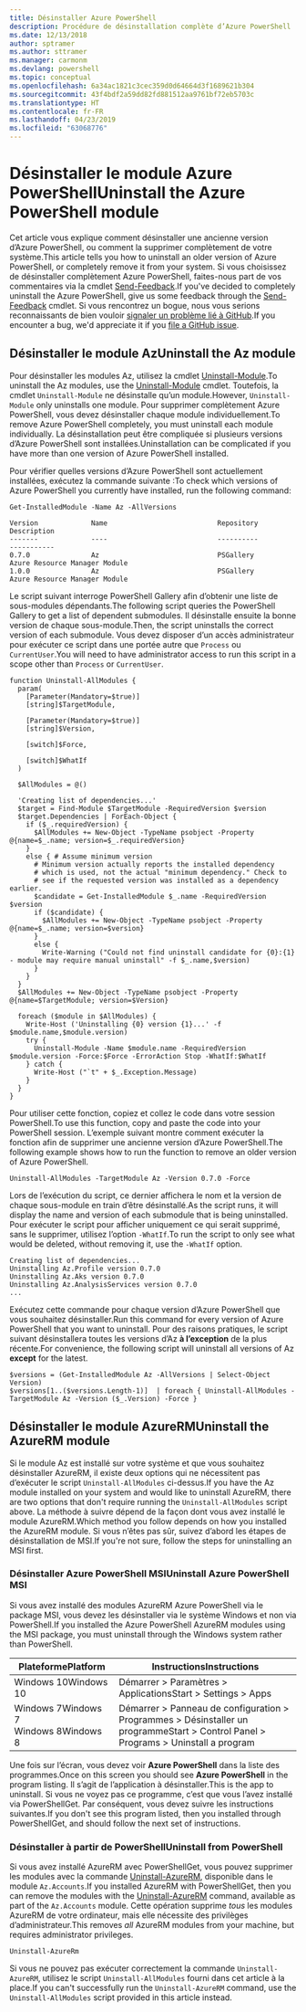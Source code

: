 ```yaml
---
title: Désinstaller Azure PowerShell
description: Procédure de désinstallation complète d’Azure PowerShell
ms.date: 12/13/2018
author: sptramer
ms.author: sttramer
ms.manager: carmonm
ms.devlang: powershell
ms.topic: conceptual
ms.openlocfilehash: 6a34ac1821c3cec359d0d64664d3f1689621b304
ms.sourcegitcommit: 43f4bdf2a59dd82fd881512aa9761bf72eb5703c
ms.translationtype: HT
ms.contentlocale: fr-FR
ms.lasthandoff: 04/23/2019
ms.locfileid: "63068776"
---
```

# <a name="uninstall-the-azure-powershell-module"></a><span data-ttu-id="1b573-103">Désinstaller le module Azure PowerShell</span><span class="sxs-lookup"><span data-stu-id="1b573-103">Uninstall the Azure PowerShell module</span></span>

<span data-ttu-id="1b573-104">Cet article vous explique comment désinstaller une ancienne version d’Azure PowerShell, ou comment la supprimer complètement de votre système.</span><span class="sxs-lookup"><span data-stu-id="1b573-104">This article tells you how to uninstall an older version of Azure PowerShell, or completely remove it from your system.</span></span> <span data-ttu-id="1b573-105">Si vous choisissez de désinstaller complètement Azure PowerShell, faites-nous part de vos commentaires via la cmdlet [Send-Feedback](/powershell/module/az.accounts/send-feedback).</span><span class="sxs-lookup"><span data-stu-id="1b573-105">If you've decided to completely uninstall the Azure PowerShell, give us some feedback through the [Send-Feedback](/powershell/module/az.accounts/send-feedback) cmdlet.</span></span>
<span data-ttu-id="1b573-106">Si vous rencontrez un bogue, nous vous serions reconnaissants de bien vouloir [signaler un problème lié à GitHub](https://github.com/azure/azure-powershell/issues).</span><span class="sxs-lookup"><span data-stu-id="1b573-106">If you encounter a bug, we'd appreciate it if you [file a GitHub issue](https://github.com/azure/azure-powershell/issues).</span></span>

## <a name="uninstall-the-az-module"></a><span data-ttu-id="1b573-107">Désinstaller le module Az</span><span class="sxs-lookup"><span data-stu-id="1b573-107">Uninstall the Az module</span></span>

<span data-ttu-id="1b573-108">Pour désinstaller les modules Az, utilisez la cmdlet [Uninstall-Module](/powershell/module/powershellget/uninstall-module).</span><span class="sxs-lookup"><span data-stu-id="1b573-108">To uninstall the Az modules, use the [Uninstall-Module](/powershell/module/powershellget/uninstall-module) cmdlet.</span></span> <span data-ttu-id="1b573-109">Toutefois, la cmdlet `Uninstall-Module` ne désinstalle qu’un module.</span><span class="sxs-lookup"><span data-stu-id="1b573-109">However, `Uninstall-Module` only uninstalls one module.</span></span> <span data-ttu-id="1b573-110">Pour supprimer complètement Azure PowerShell, vous devez désinstaller chaque module individuellement.</span><span class="sxs-lookup"><span data-stu-id="1b573-110">To remove Azure PowerShell completely, you must uninstall each module individually.</span></span> <span data-ttu-id="1b573-111">La désinstallation peut être compliquée si plusieurs versions d’Azure PowerShell sont installées.</span><span class="sxs-lookup"><span data-stu-id="1b573-111">Uninstallation can be complicated if you have more than one version of Azure PowerShell installed.</span></span>

<span data-ttu-id="1b573-112">Pour vérifier quelles versions d’Azure PowerShell sont actuellement installées, exécutez la commande suivante :</span><span class="sxs-lookup"><span data-stu-id="1b573-112">To check which versions of Azure PowerShell you currently have installed, run the following command:</span></span>

```powershell-interactive
Get-InstalledModule -Name Az -AllVersions
```

```output
Version             Name                           Repository           Description
-------             ----                           ----------           -----------
0.7.0               Az                             PSGallery            Azure Resource Manager Module
1.0.0               Az                             PSGallery            Azure Resource Manager Module
```

<span data-ttu-id="1b573-113">Le script suivant interroge PowerShell Gallery afin d’obtenir une liste de sous-modules dépendants.</span><span class="sxs-lookup"><span data-stu-id="1b573-113">The following script queries the PowerShell Gallery to get a list of dependent submodules.</span></span> <span data-ttu-id="1b573-114">Il désinstalle ensuite la bonne version de chaque sous-module.</span><span class="sxs-lookup"><span data-stu-id="1b573-114">Then, the script uninstalls the correct version of each submodule.</span></span> <span data-ttu-id="1b573-115">Vous devez disposer d’un accès administrateur pour exécuter ce script dans une portée autre que `Process` ou `CurrentUser`.</span><span class="sxs-lookup"><span data-stu-id="1b573-115">You will need to have administrator access to run this script in a scope other than `Process` or `CurrentUser`.</span></span>

```powershell-interactive
function Uninstall-AllModules {
  param(
    [Parameter(Mandatory=$true)]
    [string]$TargetModule,

    [Parameter(Mandatory=$true)]
    [string]$Version,

    [switch]$Force,

    [switch]$WhatIf
  )
  
  $AllModules = @()
  
  'Creating list of dependencies...'
  $target = Find-Module $TargetModule -RequiredVersion $version
  $target.Dependencies | ForEach-Object {
    if ($_.requiredVersion) {
      $AllModules += New-Object -TypeName psobject -Property @{name=$_.name; version=$_.requiredVersion}
    }
    else { # Assume minimum version
      # Minimum version actually reports the installed dependency
      # which is used, not the actual "minimum dependency." Check to
      # see if the requested version was installed as a dependency earlier.
      $candidate = Get-InstalledModule $_.name -RequiredVersion $version
      if ($candidate) {
        $AllModules += New-Object -TypeName psobject -Property @{name=$_.name; version=$version}
      }
      else {
        Write-Warning ("Could not find uninstall candidate for {0}:{1} - module may require manual uninstall" -f $_.name,$version)
      }
    }
  }
  $AllModules += New-Object -TypeName psobject -Property @{name=$TargetModule; version=$Version}

  foreach ($module in $AllModules) {
    Write-Host ('Uninstalling {0} version {1}...' -f $module.name,$module.version)
    try {
      Uninstall-Module -Name $module.name -RequiredVersion $module.version -Force:$Force -ErrorAction Stop -WhatIf:$WhatIf
    } catch {
      Write-Host ("`t" + $_.Exception.Message)
    }
  }
}
```

<span data-ttu-id="1b573-116">Pour utiliser cette fonction, copiez et collez le code dans votre session PowerShell.</span><span class="sxs-lookup"><span data-stu-id="1b573-116">To use this function, copy and paste the code into your PowerShell session.</span></span> <span data-ttu-id="1b573-117">L’exemple suivant montre comment exécuter la fonction afin de supprimer une ancienne version d’Azure PowerShell.</span><span class="sxs-lookup"><span data-stu-id="1b573-117">The following example shows how to run the function to remove an older version of Azure PowerShell.</span></span>

```powershell-interactive
Uninstall-AllModules -TargetModule Az -Version 0.7.0 -Force
```

<span data-ttu-id="1b573-118">Lors de l’exécution du script, ce dernier affichera le nom et la version de chaque sous-module en train d’être désinstallé.</span><span class="sxs-lookup"><span data-stu-id="1b573-118">As the script runs, it will display the name and version of each submodule that is being uninstalled.</span></span> <span data-ttu-id="1b573-119">Pour exécuter le script pour afficher uniquement ce qui serait supprimé, sans le supprimer, utilisez l’option `-WhatIf`.</span><span class="sxs-lookup"><span data-stu-id="1b573-119">To run the script to only see what would be deleted, without removing it, use the `-WhatIf` option.</span></span>

```output
Creating list of dependencies...
Uninstalling Az.Profile version 0.7.0
Uninstalling Az.Aks version 0.7.0
Uninstalling Az.AnalysisServices version 0.7.0
...
```

<span data-ttu-id="1b573-120">Exécutez cette commande pour chaque version d’Azure PowerShell que vous souhaitez désinstaller.</span><span class="sxs-lookup"><span data-stu-id="1b573-120">Run this command for every version of Azure PowerShell that you want to uninstall.</span></span> <span data-ttu-id="1b573-121">Pour des raisons pratiques, le script suivant désinstallera toutes les versions d’Az __à l’exception__ de la plus récente.</span><span class="sxs-lookup"><span data-stu-id="1b573-121">For convenience, the following script will uninstall all versions of Az __except__ for the latest.</span></span>

```powershell-interactive
$versions = (Get-InstalledModule Az -AllVersions | Select-Object Version)
$versions[1..($versions.Length-1)]  | foreach { Uninstall-AllModules -TargetModule Az -Version ($_.Version) -Force }
```

## <a name="uninstall-the-azurerm-module"></a><span data-ttu-id="1b573-122">Désinstaller le module AzureRM</span><span class="sxs-lookup"><span data-stu-id="1b573-122">Uninstall the AzureRM module</span></span>

<span data-ttu-id="1b573-123">Si le module Az est installé sur votre système et que vous souhaitez désinstaller AzureRM, il existe deux options qui ne nécessitent pas d’exécuter le script `Uninstall-AllModules` ci-dessus.</span><span class="sxs-lookup"><span data-stu-id="1b573-123">If you have the Az module installed on your system and would like to uninstall AzureRM, there are two options that don't require running the `Uninstall-AllModules` script above.</span></span> <span data-ttu-id="1b573-124">La méthode à suivre dépend de la façon dont vous avez installé le module AzureRM.</span><span class="sxs-lookup"><span data-stu-id="1b573-124">Which method you follow depends on how you installed the AzureRM module.</span></span>
<span data-ttu-id="1b573-125">Si vous n’êtes pas sûr, suivez d’abord les étapes de désinstallation de MSI.</span><span class="sxs-lookup"><span data-stu-id="1b573-125">If you're not sure, follow the steps for uninstalling an MSI first.</span></span>

### <a name="uninstall-azure-powershell-msi"></a><span data-ttu-id="1b573-126">Désinstaller Azure PowerShell MSI</span><span class="sxs-lookup"><span data-stu-id="1b573-126">Uninstall Azure PowerShell MSI</span></span>

<span data-ttu-id="1b573-127">Si vous avez installé des modules AzureRM Azure PowerShell via le package MSI, vous devez les désinstaller via le système Windows et non via PowerShell.</span><span class="sxs-lookup"><span data-stu-id="1b573-127">If you installed the Azure PowerShell AzureRM modules using the MSI package, you must uninstall through the Windows system rather than PowerShell.</span></span>

| <span data-ttu-id="1b573-128">Plateforme</span><span class="sxs-lookup"><span data-stu-id="1b573-128">Platform</span></span> | <span data-ttu-id="1b573-129">Instructions</span><span class="sxs-lookup"><span data-stu-id="1b573-129">Instructions</span></span> |
|----------|--------------|
| <span data-ttu-id="1b573-130">Windows 10</span><span class="sxs-lookup"><span data-stu-id="1b573-130">Windows 10</span></span> | <span data-ttu-id="1b573-131">Démarrer > Paramètres > Applications</span><span class="sxs-lookup"><span data-stu-id="1b573-131">Start > Settings > Apps</span></span> |
| <span data-ttu-id="1b573-132">Windows 7</span><span class="sxs-lookup"><span data-stu-id="1b573-132">Windows 7</span></span> </br><span data-ttu-id="1b573-133">Windows 8</span><span class="sxs-lookup"><span data-stu-id="1b573-133">Windows 8</span></span> | <span data-ttu-id="1b573-134">Démarrer > Panneau de configuration > Programmes > Désinstaller un programme</span><span class="sxs-lookup"><span data-stu-id="1b573-134">Start > Control Panel > Programs > Uninstall a program</span></span> |

<span data-ttu-id="1b573-135">Une fois sur l’écran, vous devez voir __Azure PowerShell__ dans la liste des programmes.</span><span class="sxs-lookup"><span data-stu-id="1b573-135">Once on this screen you should see __Azure PowerShell__ in the program listing.</span></span> <span data-ttu-id="1b573-136">Il s’agit de l’application à désinstaller.</span><span class="sxs-lookup"><span data-stu-id="1b573-136">This is the app to uninstall.</span></span> <span data-ttu-id="1b573-137">Si vous ne voyez pas ce programme, c’est que vous l’avez installé via PowerShellGet. Par conséquent, vous devez suivre les instructions suivantes.</span><span class="sxs-lookup"><span data-stu-id="1b573-137">If you don't see this program listed, then you installed through PowerShellGet, and should follow the next set of instructions.</span></span>

### <a name="uninstall-from-powershell"></a><span data-ttu-id="1b573-138">Désinstaller à partir de PowerShell</span><span class="sxs-lookup"><span data-stu-id="1b573-138">Uninstall from PowerShell</span></span>

<span data-ttu-id="1b573-139">Si vous avez installé AzureRM avec PowerShellGet, vous pouvez supprimer les modules avec la commande [Uninstall-AzureRM](/powershell/module/az.accounts/uninstall-azurerm), disponible dans le module `Az.Accounts`.</span><span class="sxs-lookup"><span data-stu-id="1b573-139">If you installed AzureRM with PowerShellGet, then you can remove the modules with the [Uninstall-AzureRM](/powershell/module/az.accounts/uninstall-azurerm) command, available as part of the `Az.Accounts` module.</span></span> <span data-ttu-id="1b573-140">Cette opération supprime _tous_ les modules AzureRM de votre ordinateur, mais elle nécessite des privilèges d’administrateur.</span><span class="sxs-lookup"><span data-stu-id="1b573-140">This removes _all_ AzureRM modules from your machine, but requires administrator privileges.</span></span>

```powershell-interactive
Uninstall-AzureRm
```

<span data-ttu-id="1b573-141">Si vous ne pouvez pas exécuter correctement la commande `Uninstall-AzureRM`, utilisez le script `Uninstall-AllModules` fourni dans cet article à la place.</span><span class="sxs-lookup"><span data-stu-id="1b573-141">If you can't successfully run the `Uninstall-AzureRM` command, use the `Uninstall-AllModules` script provided in this article instead.</span></span>
